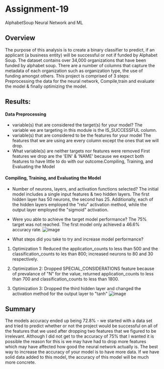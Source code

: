 # Assignment-19
AlphabetSoup Neural Network and ML

## Overview 

The purpose of this analysis is to create a binary classifier to predict,
if an applicant (a business entity) will be successful or not if funded by Alphabet Soup. The dataset contains over 34,000 organizations that have been funded by alphabet soup. There are a number of columns that capture the metadata of each organization such as organization type, the use of funding amongst others. This project is comprised of 3 steps: Preprocessing the data for the neural network, Compile,train and evaluate the model & finally optimizing the model.

## Results:
#### Data Preprocessing

- variable(s) that are considered the target(s) for your model?
The variable we are targeting in this module is the IS_SUCCESSFUL column.
- variable(s) that are considered to be the features for your model
The features that we are using are every column except the ones that we will drop.
- What variable(s) are neither targets nor features were removed
First features we drop are the 'EIN' & 'NAME' because we expect both features to have little to do with our outcome.Compiling, Training, and Evaluating the Model

#### Compiling, Training, and Evaluating the Model
- Number of neurons, layers, and activation functions selected? 
The initial model includes a single input features & two hidden layers. The first hidden layer has 50 neurons, the second has 25. Additionally, each of the hidden layers employed the "relu" activation method, while the output layer employed the "sigmoid" activation.
- Were you able to achieve the target model performance? 
The 75% target was not reached. The first model only achieved a 46.6% accuracy rate.
![image](https://user-images.githubusercontent.com/80020446/128876920-4ba37100-edc8-4b71-ba88-fd85a1f0f923.png)

- What steps did you take to try and increase model performance?
1. Optimization 1: Reduced the application_counts to less than 500 and the classification_counts to les than 800; increased neurons to 80 and 30 respectively.

2. Optimization 2: Dropped SPECIAL_CONSIDERATIONS feature because of prevalance of "N" for the value, returned application_counts to less than 700 and classification_counts to less than 1800.

3. Optimization 3: Dropped the third hidden layer and changed the activation method for the output layer to "tanh"
![image](https://user-images.githubusercontent.com/80020446/128876394-7528df1d-890f-4649-a1cc-670bf0df4483.png)

## Summary

The models accuracy ended up being 72.8% - we started with a data set and tried to predict whether or not the project would be successful on all of the features that we used after dropping two features that we figured to be irrelevant. Although I did not get to the accuracy of 75% that I wanted it is possible the reason for this is we may have had to drop more features which may have affected how good the neural network actually is. The best way to increase the accuracy of your model is to have more data. If we have solid data added to this model, the accuracy of this model will be much more concrete.
